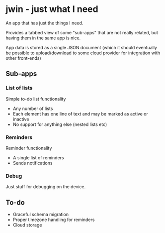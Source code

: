 #  jwin - just what I need

An app that has just the things I need.

Provides a tabbed view of some "sub-apps" that are not really related, but having them in the same app is nice.

App data is stored as a single JSON document (which it should eventually be possible to upload/download to some cloud provider for integration with other front-ends)

## Sub-apps

### List of lists

Simple to-do list functionality

* Any number of lists
* Each element has one line of text and may be marked as active or inactive
* No support for anything else (nested lists etc)

### Reminders

Reminder functionality

* A single list of reminders
* Sends notifications

### Debug

Just stuff for debugging on the device.

## To-do

* Graceful schema migration
* Proper timezone handling for reminders
* Cloud storage

